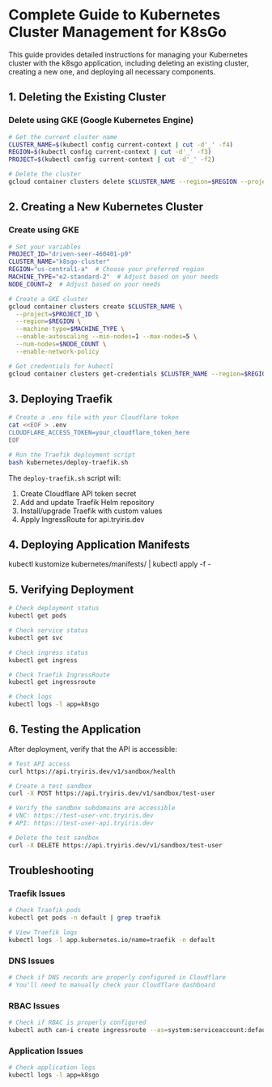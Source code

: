 # Complete Guide to Kubernetes Cluster Management for K8sGo

This guide provides detailed instructions for managing your Kubernetes cluster with the k8sgo application, including deleting an existing cluster, creating a new one, and deploying all necessary components.

## 1. Deleting the Existing Cluster

### Delete using GKE (Google Kubernetes Engine)

```bash
# Get the current cluster name
CLUSTER_NAME=$(kubectl config current-context | cut -d'_' -f4)
REGION=$(kubectl config current-context | cut -d'_' -f3)
PROJECT=$(kubectl config current-context | cut -d'_' -f2)

# Delete the cluster
gcloud container clusters delete $CLUSTER_NAME --region=$REGION --project=$PROJECT --quiet
```

## 2. Creating a New Kubernetes Cluster

### Create using GKE

```bash
# Set your variables
PROJECT_ID="driven-seer-460401-p9"
CLUSTER_NAME="k8sgo-cluster"
REGION="us-central1-a"  # Choose your preferred region
MACHINE_TYPE="e2-standard-2"  # Adjust based on your needs
NODE_COUNT=2  # Adjust based on your needs

# Create a GKE cluster
gcloud container clusters create $CLUSTER_NAME \
  --project=$PROJECT_ID \
  --region=$REGION \
  --machine-type=$MACHINE_TYPE \
  --enable-autoscaling --min-nodes=1 --max-nodes=5 \
  --num-nodes=$NODE_COUNT \
  --enable-network-policy

# Get credentials for kubectl
gcloud container clusters get-credentials $CLUSTER_NAME --region=$REGION --project=$PROJECT_ID
```

## 3. Deploying Traefik

```bash
# Create a .env file with your Cloudflare token
cat <<EOF > .env
CLOUDFLARE_ACCESS_TOKEN=your_cloudflare_token_here
EOF

# Run the Traefik deployment script
bash kubernetes/deploy-traefik.sh
```

The `deploy-traefik.sh` script will:
1. Create Cloudflare API token secret
2. Add and update Traefik Helm repository
3. Install/upgrade Traefik with custom values
4. Apply IngressRoute for api.tryiris.dev

## 4. Deploying Application Manifests
kubectl kustomize kubernetes/manifests/ | kubectl apply -f -


## 5. Verifying Deployment

```bash
# Check deployment status
kubectl get pods

# Check service status
kubectl get svc

# Check ingress status
kubectl get ingress

# Check Traefik IngressRoute
kubectl get ingressroute

# Check logs
kubectl logs -l app=k8sgo
```

## 6. Testing the Application

After deployment, verify that the API is accessible:

```bash
# Test API access
curl https://api.tryiris.dev/v1/sandbox/health

# Create a test sandbox
curl -X POST https://api.tryiris.dev/v1/sandbox/test-user

# Verify the sandbox subdomains are accessible
# VNC: https://test-user-vnc.tryiris.dev
# API: https://test-user-api.tryiris.dev

# Delete the test sandbox
curl -X DELETE https://api.tryiris.dev/v1/sandbox/test-user
```

## Troubleshooting

### Traefik Issues
```bash
# Check Traefik pods
kubectl get pods -n default | grep traefik

# View Traefik logs
kubectl logs -l app.kubernetes.io/name=traefik -n default
```

### DNS Issues
```bash
# Check if DNS records are properly configured in Cloudflare
# You'll need to manually check your Cloudflare dashboard
```

### RBAC Issues
```bash
# Check if RBAC is properly configured
kubectl auth can-i create ingressroute --as=system:serviceaccount:default:k8sgo-sa
```

### Application Issues
```bash
# Check application logs
kubectl logs -l app=k8sgo
```